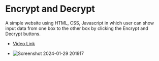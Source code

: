 # Encrypt and Decrypt 
 A simple website using HTML, CSS, Javascript in which user can show input data from one box to the other box by clicking the Encrypt and Decrypt buttons.

- [Video Link](https://asset.cloudinary.com/dsnsgtmew/5a68d803b9fd0f6b6b02cfa3cc6c29dc)


- ![Screenshot 2024-01-29 201917](https://github.com/BhagyashreeGhodke/Encrypt-Decrypt-Website/assets/54665386/dd82b41e-4ed3-40cb-9d7a-d0f065c3e510)
